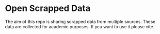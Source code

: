 # Open Scrapped Data

The aim of this repo is sharing scrapped data from multiple sources. These data are collected for academic purposes. If you want to use it please cite. 